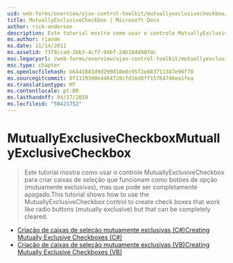 ```yaml
---
uid: web-forms/overview/ajax-control-toolkit/mutuallyexclusivecheckbox/index
title: MutuallyExclusiveCheckbox | Microsoft Docs
author: rick-anderson
description: Este tutorial mostra como usar o controle MutuallyExclusiveCheckbox para criar caixas de seleção que funcionam como botões de opção (mutuamente exclusivas), mas que pode ser...
ms.author: riande
ms.date: 11/14/2011
ms.assetid: f3f8ccad-2bb3-4cf7-94bf-24b184d987dc
msc.legacyurl: /web-forms/overview/ajax-control-toolkit/mutuallyexclusivecheckbox
msc.type: chapter
ms.openlocfilehash: b6441883d9d299810e0c95f2e883711387e96f70
ms.sourcegitcommit: 0f1119340e4464720cfd16d0ff15764746ea1fea
ms.translationtype: MT
ms.contentlocale: pt-BR
ms.lasthandoff: 04/17/2019
ms.locfileid: "59421752"
---
```

# <a name="mutuallyexclusivecheckbox"></a><span data-ttu-id="5023d-103">MutuallyExclusiveCheckbox</span><span class="sxs-lookup"><span data-stu-id="5023d-103">MutuallyExclusiveCheckbox</span></span>

> <span data-ttu-id="5023d-104">Este tutorial mostra como usar o controle MutuallyExclusiveCheckbox para criar caixas de seleção que funcionam como botões de opção (mutuamente exclusivas), mas que pode ser completamente apagado.</span><span class="sxs-lookup"><span data-stu-id="5023d-104">This tutorial shows how to use the MutuallyExclusiveCheckbox control to create check boxes that work like radio buttons (mutually exclusive) but that can be completely cleared.</span></span>


- [<span data-ttu-id="5023d-105">Criação de caixas de seleção mutuamente exclusivas (C#)</span><span class="sxs-lookup"><span data-stu-id="5023d-105">Creating Mutually Exclusive Checkboxes (C#)</span></span>](creating-mutually-exclusive-checkboxes-cs.md)
- [<span data-ttu-id="5023d-106">Criação de caixas de seleção mutuamente exclusivas (VB)</span><span class="sxs-lookup"><span data-stu-id="5023d-106">Creating Mutually Exclusive Checkboxes (VB)</span></span>](creating-mutually-exclusive-checkboxes-vb.md)
